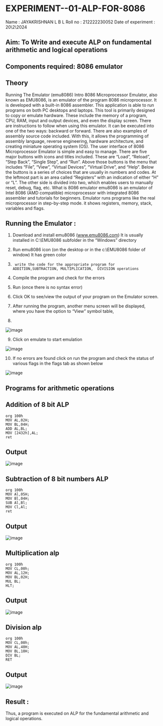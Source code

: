 # EXPERIMENT--01-ALP-FOR-8086
Name : JAYAKRISHNAN L B L
Roll no : 212222230052
Date of experiment : 20\2\2024





## Aim: To Write and execute ALP on fundamental arithmetic and logical operations
## Components required: 8086  emulator 
## Theory 
Running The Emulator (emu8086) Intro 8086 Microprocessor Emulator, also known as EMU8086, is an emulator of the program 8086 microprocessor. It is developed with a built-in 8086 assembler. This application is able to run programs on both PC desktops and laptops. This tool is primarily designed to copy or emulate hardware. These include the memory of a program, CPU, RAM, input and output devices, and even the display screen. There are instructions to follow when using this emulator. It can be executed into one of the two ways: backward or forward. There are also examples of assembly source code included. With this, it allows the programming of assembly language, reverse engineering, hardware architecture, and creating miniature operating system (OS). The user interface of 8086 Microprocessor Emulator is simple and easy to manage. There are five major buttons with icons and titles included. These are “Load”, “Reload”, “Step Back”, “Single Step”, and “Run”. Above those buttons is the menu that includes “File”, “View”, “Virtual Devices”, “Virtual Drive”, and “Help”. Below the buttons is a series of choices that are usually in numbers and codes. At the leftmost part is an area called “Registers” with an indication of either “H” or “L”. The other side is divided into two, which enables users to manually reset, debug, flag, etc. What is 8086 emulator emu8086 is an emulator of Intel 8086 (AMD compatible) microprocessor with integrated 8086 assembler and tutorials for beginners. Emulator runs programs like the real microprocessor in step-by-step mode. it shows registers, memory, stack, variables and flags.


 ## Running the Emulator :
1.	Download and install emu8086 (www.emu8086.com) It is usually installed in C:\EMU8086 subfolder in the “Windows” directory
2.	  Run  emu8086 icon (on the desktop or in the c:\EMU8086 folder of window) It has green color 
 
 
3.		write the code for the appropriate program for ADDITION,SUBTRACTION, MULTIPLICATION,  DIVISION operations 

4.	 Compile the program and check for the errors 
5.	Run (once there is no syntax error) 

6.	Click OK to see/view the output of your program on the Emulator screen. 


7.	After running the program, another menu screen will be displayed, where you have the option to “View” symbol table,
8.	 


![image](https://user-images.githubusercontent.com/36288975/189273263-d65baae9-4b8f-4723-afb3-c0ffa4052b04.png)











9.	Click on emulate to start emulation 








![image](https://user-images.githubusercontent.com/36288975/189273273-9bb36ec1-e2e8-4892-8d35-37707332bfdc.png)








10.	If no errors are found click on run the program and check the status of various flags in the flags tab as shown below 






![image](https://user-images.githubusercontent.com/36288975/189273277-113a2a33-4a40-4ff8-95a5-ecd3a1f504fe.png)







## Programs for arithmetic  operations

## Addition  of 8 bit ALP 
```
org 100h  
MOV AL,02H;
MOV BL,04H;
ADD AL,BL;
MOV [2432h],AL;
ret
```


## Output  
 ![image](https://github.com/vasanthkumarch/EXPERIMENT--01-ALP-FOR-8086/assets/120232371/7a41ecf9-4745-4454-81a8-cb03a9e59abc)

## Subtraction   of 8 bit numbers  ALP 
 ```
org 100h
MOV Al,05H;
MOV Bl,04H;
SUB Al,Bl;
MOV Cl,Al;
ret
```
## Output 
![image](https://github.com/vasanthkumarch/EXPERIMENT--01-ALP-FOR-8086/assets/120232371/bb8c411e-fd19-4773-97c9-e1da4e136e89)

## Multiplication alp 
```
org 100h  
MOV CL,00h;
MOV AL,12H;
MOV BL,02H;
MUL BL;
HLT;
```
 ## Output  
![image](https://github.com/vasanthkumarch/EXPERIMENT--01-ALP-FOR-8086/assets/120232371/ba0c5049-cf37-40f2-a005-5b7d20b67a3f)


## Division alp 
```
org 100h  
MOV CL,00h;
MOV AL,40H;
MOV BL,10H;
DIV BL;
RET
```
## Output  

![image](https://github.com/vasanthkumarch/EXPERIMENT--01-ALP-FOR-8086/assets/120232371/61569b86-2f2a-4fb2-88a8-f0c21d56f41a)

## Result :
 Thus, a program is executed on ALP for the fundamental arithmetic and logical operations.








